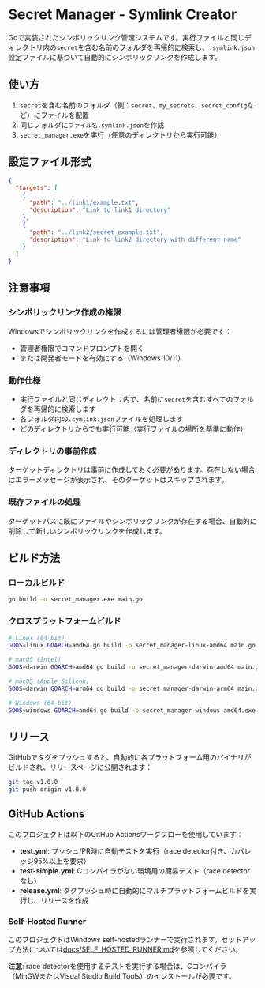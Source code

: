 # Secret Manager - Symlink Creator

Goで実装されたシンボリックリンク管理システムです。実行ファイルと同じディレクトリ内の`secret`を含む名前のフォルダを再帰的に検索し、`.symlink.json`設定ファイルに基づいて自動的にシンボリックリンクを作成します。

## 使い方

1. `secret`を含む名前のフォルダ（例：`secret`、`my_secrets`、`secret_config`など）にファイルを配置
2. 同じフォルダに`ファイル名.symlink.json`を作成
3. `secret_manager.exe`を実行（任意のディレクトリから実行可能）

## 設定ファイル形式

```json
{
  "targets": [
    {
      "path": "../link1/example.txt",
      "description": "Link to link1 directory"
    },
    {
      "path": "../link2/secret_example.txt", 
      "description": "Link to link2 directory with different name"
    }
  ]
}
```

## 注意事項

### シンボリックリンク作成の権限
Windowsでシンボリックリンクを作成するには管理者権限が必要です：
- 管理者権限でコマンドプロンプトを開く
- または開発者モードを有効にする（Windows 10/11）

### 動作仕様
- 実行ファイルと同じディレクトリ内で、名前に`secret`を含むすべてのフォルダを再帰的に検索します
- 各フォルダ内の`.symlink.json`ファイルを処理します
- どのディレクトリからでも実行可能（実行ファイルの場所を基準に動作）

### ディレクトリの事前作成
ターゲットディレクトリは事前に作成しておく必要があります。存在しない場合はエラーメッセージが表示され、そのターゲットはスキップされます。

### 既存ファイルの処理
ターゲットパスに既にファイルやシンボリックリンクが存在する場合、自動的に削除して新しいシンボリックリンクを作成します。

## ビルド方法

### ローカルビルド
```bash
go build -o secret_manager.exe main.go
```

### クロスプラットフォームビルド
```bash
# Linux (64-bit)
GOOS=linux GOARCH=amd64 go build -o secret_manager-linux-amd64 main.go

# macOS (Intel)
GOOS=darwin GOARCH=amd64 go build -o secret_manager-darwin-amd64 main.go

# macOS (Apple Silicon)
GOOS=darwin GOARCH=arm64 go build -o secret_manager-darwin-arm64 main.go

# Windows (64-bit)
GOOS=windows GOARCH=amd64 go build -o secret_manager-windows-amd64.exe main.go
```

## リリース

GitHubでタグをプッシュすると、自動的に各プラットフォーム用のバイナリがビルドされ、リリースページに公開されます：

```bash
git tag v1.0.0
git push origin v1.0.0
```

## GitHub Actions

このプロジェクトは以下のGitHub Actionsワークフローを使用しています：

- **test.yml**: プッシュ/PR時に自動テストを実行（race detector付き、カバレッジ95%以上を要求）
- **test-simple.yml**: Cコンパイラがない環境用の簡易テスト（race detectorなし）
- **release.yml**: タグプッシュ時に自動的にマルチプラットフォームビルドを実行し、リリースを作成

### Self-Hosted Runner

このプロジェクトはWindows self-hostedランナーで実行されます。セットアップ方法については[docs/SELF_HOSTED_RUNNER.md](docs/SELF_HOSTED_RUNNER.md)を参照してください。

**注意**: race detectorを使用するテストを実行する場合は、Cコンパイラ（MinGWまたはVisual Studio Build Tools）のインストールが必要です。